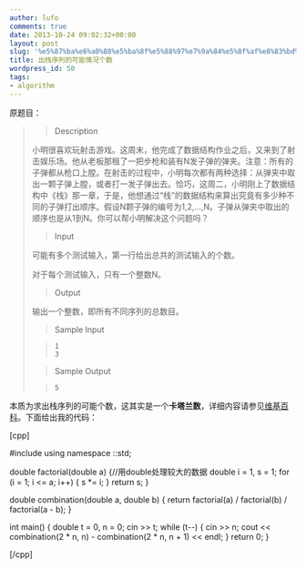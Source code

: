 ```yaml
---
author: lufo
comments: true
date: 2013-10-24 09:02:32+00:00
layout: post
slug: '%e5%87%ba%e6%a0%88%e5%ba%8f%e5%88%97%e7%9a%84%e5%8f%af%e8%83%bd%e6%83%85%e5%86%b5%e4%b8%aa%e6%95%b0'
title: 出栈序列的可能情况个数
wordpress_id: 50
tags:
- algorithm
---
```


原题目：


<blockquote>

> 
> Description
> 
> 

> 
> 

小明很喜欢玩射击游戏。这周末，他完成了数据结构作业之后，又来到了射击娱乐场。他从老板那租了一把步枪和装有N发子弹的弹夹。注意：所有的子弹都从枪口上膛。在射击的过程中，小明每次都有两种选择：从弹夹中取出一颗子弹上膛，或者打一发子弹出去。恰巧，这周二，小明刚上了数据结构中《栈》那一章，于是，他想通过“栈”的数据结构来算出究竟有多少种不同的子弹打出顺序。假设N颗子弹的编号为1,2,…,N。子弹从弹夹中取出的顺序也是从1到N。你可以帮小明解决这个问题吗？


> 
> 

> 
> Input
> 
> 

> 
> 

可能有多个测试输入，第一行给出总共的测试输入的个数。

对于每个测试输入，只有一个整数N。


> 
> 

> 
> Output
> 
> 

> 
> 

输出一个整数，即所有不同序列的总数目。


> 
> 

> 
> Sample Input
> 
> 

> 
> 

>     
>     1
>     3
> 
> 

> 
> 

> 
> Sample Output
> 
> 

> 
> 

>     
>     5
> 
> 

> 
> </blockquote>


本质为求出栈序列的可能个数，这其实是一个**卡塔兰数**，详细内容请参见[维基百科](http://zh.wikipedia.org/wiki/%E5%8D%A1%E5%A1%94%E5%85%B0%E6%95%B0)。下面给出我的代码：

[cpp]

#include<iostream>
using namespace ::std;

double factorial(double a) {//用double处理较大的数据
double i = 1, s = 1;
for (i = 1; i <= a; i++) {
s *= i;
}
return s;
}

double combination(double a, double b) {
return factorial(a) / factorial(b) / factorial(a - b);
}

int main() {
double t = 0, n = 0;
cin >> t;
while (t--) {
cin >> n;
cout << combination(2 * n, n) - combination(2 * n, n + 1) << endl;
}
return 0;
}

[/cpp]
